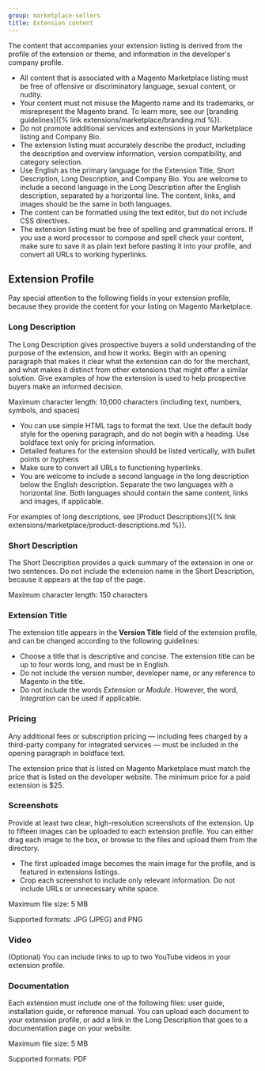 ```yaml
---
group: marketplace-sellers
title: Extension content
---
```


The content that accompanies your extension listing is derived from the profile of the extension or theme, and information in the developer\'s company profile.

* All content that is associated with a Magento Marketplace listing must be free of offensive or discriminatory language, sexual content, or nudity.
* Your content must not misuse the Magento name and its trademarks, or misrepresent the Magento brand. To learn more, see our [branding guidelines]({% link extensions/marketplace/branding.md %}).
* Do not promote additional services and extensions in your Marketplace listing and Company Bio.
* The extension listing must accurately describe the product, including the description and overview information, version compatibility, and category selection.
* Use English as the primary language for the Extension Title, Short Description, Long Description, and Company Bio. You are welcome to include a second language in the Long Description after the English description, separated by a horizontal line. The content, links, and images should be the same in both languages.
* The content can be formatted using the text editor, but do not include CSS directives.
* The extension listing must be free of spelling and grammatical errors. If you use a word processor to compose and spell check your content, make sure to save it as plain text before pasting it into your profile, and convert all URLs to working hyperlinks.

## Extension Profile

Pay special attention to the following fields in your extension profile, because they provide the content for your listing on Magento Marketplace.

### Long Description

The Long Description gives prospective buyers a solid understanding of the purpose of the extension, and how it works.  Begin with an opening paragraph that makes it clear what the extension can do for the merchant, and what makes it distinct from other extensions that might offer a similar solution. Give examples of how the extension is used to help prospective buyers make an informed decision.

Maximum character length: 10,000 characters (including text, numbers, symbols, and spaces)

* You can use simple HTML tags to format the text. Use the default body style  for the opening paragraph, and do not begin with a heading. Use boldface text only for pricing information.
* Detailed features for the extension should be listed vertically, with bullet points or hyphens
* Make sure to convert all URLs to functioning hyperlinks.
* You are welcome to include a second language in the long description below the English description. Separate the two languages with a horizontal line. Both languages should contain the same content, links and images, if applicable.

For examples of long descriptions, see [Product Descriptions]({% link extensions/marketplace/product-descriptions.md %}).

### Short Description

The Short Description provides a quick summary of the extension in one or two sentences. Do not include the extension name in the Short Description, because it appears  at the top of the page.

Maximum character length: 150 characters

### Extension Title

The extension title appears in the **Version Title** field of the extension profile, and can be changed according to the following guidelines:

* Choose a title that is descriptive and concise. The extension title can be up to four words long, and must be in English.
* Do not include the version number, developer name, or any reference to Magento in the title.
* Do not include the words _Extension_ or _Module_. However, the word, _Integration_ can be used if applicable.

### Pricing

Any additional fees or subscription pricing — including fees charged by a third-party company for integrated services — must be included in the opening paragraph in boldface text.

The extension price that is listed on Magento Marketplace must match the price that is listed on the developer website. The minimum price for a paid extension is $25.

### Screenshots

Provide at least two clear, high-resolution screenshots of the extension. Up to fifteen images can be uploaded to each extension profile. You can either drag each image to the box, or browse to the files and upload them from the directory.

* The first uploaded image becomes the main image for the profile, and is featured in extensions listings.
* Crop each screenshot to include only relevant information. Do not include URLs or unnecessary white space.

Maximum file size: 5 MB

Supported formats: JPG (JPEG) and PNG

### Video

(Optional) You can include links to up to two YouTube videos in your extension profile.

### Documentation

Each extension must include one of the following files: user guide, installation guide, or reference manual. You can upload each document to your extension profile, or add a link in the Long Description that goes to a documentation page on your website.

Maximum file size: 5 MB

Supported formats: PDF
